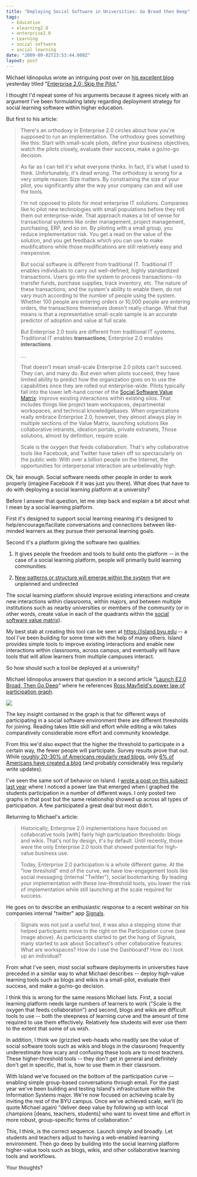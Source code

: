 ```yaml
---
title: "Deploying Social Software in Universities: Go Broad then Deep"
tags:
  - Education
  - elearning2.0
  - enterprise2.0
  - Learning
  - social software
  - social learning
date: "2009-09-02T23:53:44.000Z"
layout: post
---
```


Michael Idinopolus wrote an intriguing post over on [his excellent blog][0] yesterday titled "[Enterprise 2.0: Skip the Pilot.][1]"  

  

I thought I'd repeat some of his arguments because it agrees nicely with an argument I've been formulating lately regarding deployment strategy for social learning software within higher education.  

  

But first to his article:  


>   
> 
> There's an orthodoxy in Enterprise 2.0 circles about how you're supposed to run an implementation. The orthodoxy goes something like this: Start with small-scale pilots, define your business objectives, watch the pilots closely, evaluate their success, make a go/no-go decision.  
> 
>   
> 
> As far as I can tell it's what everyone thinks. In fact, it's what I used to think. Unfortunately, it's dead wrong. The orthodoxy is wrong for a very simple reason: Size matters. By constraining the size of your pilot, you significantly alter the way your company can and will use the tools.  
> 
>   
> 
> I'm not opposed to pilots for most enterprise IT solutions. Companies like to pilot new technologies with small populations before they roll them out enterprise-wide. That approach makes a lot of sense for transactional systems like order management, project management, purchasing, ERP, and so on. By piloting with a small group, you reduce implementation risk. You get a read on the value of the solution, and you get feedback which you can use to make modifications while those modifications are still relatively easy and inexpensive.  
> 
>   
> 
> But social software is different from traditional IT. Traditional IT enables individuals to carry out well-defined, highly standardized transactions. Users go into the system to process transactions--to transfer funds, purchase supplies, track inventory, etc. The nature of these transactions, and the system's ability to enable them, do not vary much according to the number of people using the system. Whether 100 people are entering orders or 10,000 people are entering orders, the transactions themselves doesn't really change. What that means is that a representative small-scale sample is an accurate predictor of adoption and value at full scale.  
> 
>   
> 
> But Enterprise 2.0 tools are different from traditional IT systems. Traditional IT enables **transactions**; Enterprise 2.0 enables **interactions**.  
> 
>   
> 
> ....  
> 
>   
> 
> That doesn't mean small-scale Enterprise 2.0 pilots can't succeed. They can, and many do. But even when pilots succeed, they have limited ability to predict how the organization goes on to use the capabilities once they are rolled out enterprise-wide. Pilots typically fall into the lower left-hand corner of the [Social Software Value Matrix][2]: improve existing interactions within existing silos. That includes things like project team workspaces, departmental workspaces, and technical knowledgebases. When organizations really embrace Enterprise 2.0, however, they almost always play in multiple sections of the Value Matrix, launching solutions like collaborative intranets, ideation portals, private extranets, Those solutions, almost by definition, require scale.  
> 
>   
> 
> Scale is the oxygen that feeds collaboration. That's why collaborative tools like Facebook, and Twitter have taken off so spectacularly on the public web: With over a billion people on the Internet, the opportunities for interpersonal interaction are unbelievably high.  
> 
> 

  

  

Ok, fair enough. Social software needs other people in order to work properly (imagine Facebook if it was just you there). What does that have to do with deploying a social learning platform at a university?  

  

Before I answer that question, let me step back and explain a bit about what I mean by a social learning platform.  

  

First it's designed to support social learning meaning it's designed to help/encourage/faciliate conversations and connections between like-minded learners as they pursue their personal learning goals.  

  

Second it's a platform giving the software two qualities:  


  

1. It gives people the freedom and tools to build onto the platform -- in the case of a social learning platform, people will primarily build learning communities.  

2. [New patterns or structure will emerge within the system][3] that are unplanned and undirected  

  

  

The social learning platform should improve existing interactions and create new interactions within classrooms, within majors, and between multiple institutions such as nearby universities or members of the community (or in other words, create value in each of the quadrants within the [social software value matrix][2]).  

  

My best stab at creating this tool can be seen at https://island.byu.edu -- a tool I've been building for some time with the help of many others. Island provides simple tools to improve existing interactions and enable new interactions within classrooms, across campus, and eventually will have tools that will allow learners from multiple campuses interact.  

  

So how should such a tool be deployed at a university?  

  

Michael Idinopolus answers that question in a second article "[Launch E2.0 Broad, Then Go Deep][4]" where he references [Ross Mayfield's power law of participation graph][5].  

  

[![](http://kyle.mathews2000.com/files/power-law-participation.jpg)][4]  

  

The key insight contained in the graph is that for different ways of participating in a social software environment there are different thresholds for joining. Reading takes little skill and effort while editing a wiki takes comparatively considerable more effort and community knowledge.   

  

From this we'd also expect that the higher the threshold to participate in a certain way, the fewer people will participate. Survey results prove that out. While [roughly 20-30% of Americans regularly read blogs][6], only [6% of Americans have created a blog][7] (and probably considerably less regularly write updates).  

  

I've seen the same sort of behavior on Island. I [wrote a post on this subject last year][8] where I noticed a power law that emerged when I graphed the students participation in a number of different ways. I only posted two graphs in that post but the same relationship showed up across all types of participation. A few participated a great deal but most didn't.  

  

Returning to Michael's article:  


>   
> 
> Historically, Enterprise 2.0 implementations have focused on collaborative tools \[with\] fairly high participation thresholds: blogs and wikis. That's not by design, it's by default. Until recently, those were the only Enterprise 2.0 tools that showed potential for high-value business use.  
> 
>   
> 
> Today, Enterprise 2.0 participation is a whole different game. At the "low threshold" end of the curve, we have low-engagement tools like social messaging (internal "Twitter"), social bookmarking. By leading your implementation with these low-threshold tools, you lower the risk of implementation while still launching at the scale required for success.  
> 
> 

  

  

He goes on to describe an enthusiastic response to a recent webinar on his companies internal "twitter" app [Signals][9].  


>   
> 
> Signals was not just a useful tool, it was also a stepping stone that helped participants move to the right on the Participation curve (see image above). As participants started to get the hang of Signals, many started to ask about Socialtext's other collaborative features: What are workspaces? How do I use the Dashboard? How do I look up an individual?  
> 
> 

  

  

From what I've seen, most social software deployments in universities have preceded in a similar way to what Michael describes -- deploy high-value learning tools such as blogs and wikis in a small-pilot, evaluate their success, and make a go/no-go decision.  

  

I think this is wrong for the same reasons Michael lists. First, a social learning platform needs large numbers of learners to work ("Scale is the oxygen that feeds collaboration") and second, blogs and wikis are difficult tools to use -- both the steepness of learning curve and the amount of time required to use them effectively. Relatively few students will ever use them to the extent that some of us wish.  

  

In addition, I think we (grizzled web-heads who readily see the value of social software tools such as wikis and blogs in the classroom) frequently underestimate how scary and confusing these tools are to most teachers. These higher-threshold tools -- they don't get in general and definitely don't get in specific, that is, how to use them in their classroom.  

  

With Island we've focused on the bottom of the participation curve -- enabling simple group-based conversations through email. For the past year we've been building and testing Island's infrastructure within the Information Systems major. We're now focused on achieving scale by inviting the rest of the BYU campus. Once we've achieved scale, we'll (to quote Michael again) "deliver deep value by following up with local champions \[deans, teachers, students\] who want to invest time and effort in more robust, group-specific forms of collaboration."  

  

This, I think, is the correct sequence. Launch simply and broadly. Let students and teachers adjust to having a web-enabled learning environment. Then go deep by building into the social learning platform higher-value tools such as blogs, wikis, and other collaborative learning tools and workflows.  

  

Your thoughts?

[0]: http://michaeli.typepad.com/my_weblog/
[1]: http://michaeli.typepad.com/my_weblog/2009/08/enterprise-20-skip-the-pilot.html
[2]: http://michaeli.typepad.com/my_weblog/2009/04/the-social-software-value-matrix.html
[3]: http://andrewmcafee.org/2006/05/the_mechanisms_of_online_emergence/
[4]: http://michaeli.typepad.com/my_weblog/2009/09/launching-at-scale-.html
[5]: http://ross.typepad.com/blog/2006/04/power_law_of_pa.html
[6]: http://www.harrisinteractive.com/harris_poll/index.asp?PID=879
[7]: http://www.pewinternet.org/Commentary/2005/May/New-data-on-blogs-and-blogging.aspx
[8]: /power-law-graphs-from-classroom-community-websit
[9]: http://www.socialtext.com/products/signals.php